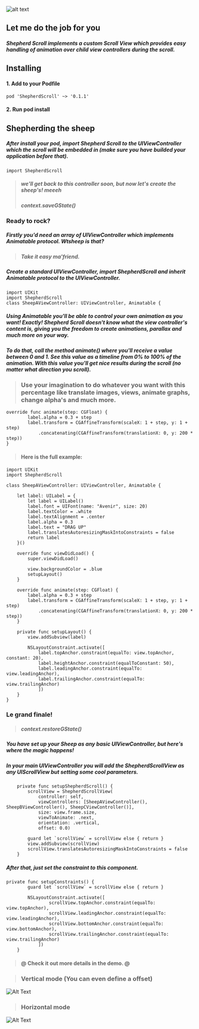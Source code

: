 ![alt text](https://i.imgur.com/OCKpL18.jpg)

## Let me do the job for you
##### Shepherd Scroll implements a custom Scroll View which provides easy handling of animation over child view controllers during the scroll.

 ## Installing
 #### 1. Add to your Podfile

```
pod 'ShepherdScroll' ~> '0.1.1'
```
#### 2. Run pod install

## Shepherding the sheep
##### After install your pod, import Shepherd Scroll to the UIViewController which the scroll will be embedded in (make sure you have builded your application before that).
```
import ShepherdScroll
```
> ##### we'll get back to this controller soon, but now let's create the sheep's! meeeh 
> ##### context.saveGState()


### Ready to rock?
##### Firstly you'd need an array of UIViewController which implements Animatable protocol. Wtsheep is that?
> ##### Take it easy ma'friend.
##### Create a standard UIViewController, import ShepherdScroll and inherit Animatable protocol to the UIViewController.
```
import UIKit
import ShepherdScroll
class SheepAViewController: UIViewController, Animatable {
```
##### Using Animatable you'll be able to control your own animation as you want! Exactly! Shepherd Scroll doesn't know what the view controller's content is, giving you the freedom to create animations, parallax and much more on your way.

##### To do that, call the method animate() where you'll receive a value between 0 and 1. See this value as a timeline from 0% to 100% of the animation. With this value you'll get nice results during the scroll (no matter what direction you scroll). 

> ### Use your imagination to do whatever you want with this percentage like translate images, views, animate graphs, change alpha's and much more.

```
override func animate(step: CGFloat) {
        label.alpha = 0.3 + step
        label.transform = CGAffineTransform(scaleX: 1 + step, y: 1 + step)
            .concatenating(CGAffineTransform(translationX: 0, y: 200 * step))
}
```


> #### Here is the full example:

```
import UIKit
import ShepherdScroll

class SheepAViewController: UIViewController, Animatable {

    let label: UILabel = {
        let label = UILabel()
        label.font = UIFont(name: "Avenir", size: 20)
        label.textColor = .white
        label.textAlignment = .center
        label.alpha = 0.3
        label.text = "DRAG UP"
        label.translatesAutoresizingMaskIntoConstraints = false
        return label
    }()
    
    override func viewDidLoad() {
        super.viewDidLoad()

        view.backgroundColor = .blue
        setupLayout()
    }

    override func animate(step: CGFloat) {
        label.alpha = 0.3 + step
        label.transform = CGAffineTransform(scaleX: 1 + step, y: 1 + step)
            .concatenating(CGAffineTransform(translationX: 0, y: 200 * step))
    }
    
    private func setupLayout() {
        view.addSubview(label)
        
        NSLayoutConstraint.activate([
            label.topAnchor.constraint(equalTo: view.topAnchor, constant: 20),
            label.heightAnchor.constraint(equalToConstant: 50),
            label.leadingAnchor.constraint(equalTo: view.leadingAnchor),
            label.trailingAnchor.constraint(equalTo: view.trailingAnchor)
            ])
    }
}
```

### Le grand finale!
> ##### context.restoreGState()
##### You have set up your Sheep as any basic UIViewController, but here's where the magic happens! 
##### In your main UIViewController you will add the ShepherdScrollView as any UIScrollView but setting some cool parameters.

```
    private func setupShepherdScroll() {
        scrollView = ShepherdScrollView(
            controller: self,
            viewControllers: [SheepAViewController(), SheepBViewController(), SheepCViewController()],
            size: view.frame.size,
            viewToAnimate: .next,
            orientation: .vertical,
            offset: 0.0)
        
        guard let `scrollView` = scrollView else { return }
        view.addSubview(scrollView)
        scrollView.translatesAutoresizingMaskIntoConstraints = false
    }
```

##### After that, just set the constraint to this component.
```
private func setupConstraints() {
        guard let `scrollView` = scrollView else { return }
        
        NSLayoutConstraint.activate([
                scrollView.topAnchor.constraint(equalTo: view.topAnchor),
                scrollView.leadingAnchor.constraint(equalTo: view.leadingAnchor),
                scrollView.bottomAnchor.constraint(equalTo: view.bottomAnchor),
                scrollView.trailingAnchor.constraint(equalTo: view.trailingAnchor)
            ])
    }
```

> #### @  Check it out more details in the demo. @


> ### Vertical mode (You can even define a offset)
![Alt Text](https://media.giphy.com/media/3oa9SrtaXg57DzB96K/giphy.gif)  

> ### Horizontal mode
![Alt Text](https://media.giphy.com/media/4MWlhv5u6fQZevvP9G/giphy.gif)

